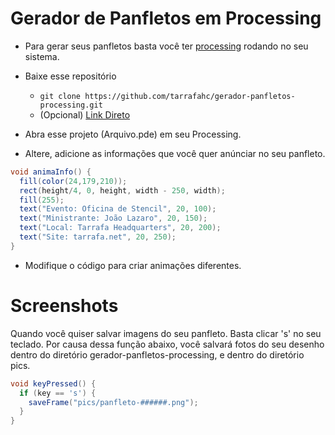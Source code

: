 # Gerador de Panfletos em Processing

* Para gerar seus panfletos basta você ter [processing](https://processing.org/download/) rodando no seu sistema.

* Baixe esse repositório
    * `git clone https://github.com/tarrafahc/gerador-panfletos-processing.git`
    * (Opcional) [Link Direto]()

* Abra esse projeto (Arquivo.pde) em seu Processing.

* Altere, adicione as informações que você quer anúnciar no seu panfleto.

```java
void animaInfo() {
  fill(color(24,179,210));
  rect(height/4, 0, height, width - 250, width);
  fill(255);
  text("Evento: Oficina de Stencil", 20, 100);
  text("Ministrante: João Lazaro", 20, 150);
  text("Local: Tarrafa Headquarters", 20, 200);
  text("Site: tarrafa.net", 20, 250);
}
```

* Modifique o código para criar animações diferentes.

# Screenshots

Quando você quiser salvar imagens do seu panfleto. Basta clicar 's' no seu teclado. Por causa dessa função abaixo, você salvará fotos do seu desenho dentro do diretório gerador-panfletos-processing, e dentro do diretório pics.

```java
void keyPressed() {
  if (key == 's') {
    saveFrame("pics/panfleto-######.png");
  }
}
```
